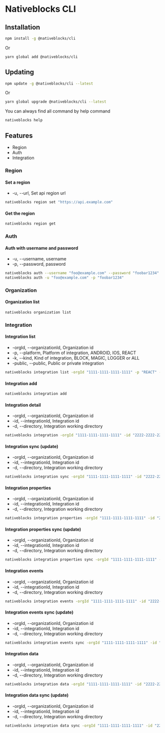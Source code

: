 # Nativeblocks CLI

## Installation

```bash
npm install -g @nativeblocks/cli
```

Or

```bash
yarn global add @nativeblocks/cli
```

## Updating

```bash
npm update -g @nativeblocks/cli --latest
```

Or

```bash
yarn global upgrade @nativeblocks/cli --latest
```

You can always find all command by help command

```bash
nativeblocks help
```

## Features

- Region
- Auth
- Integration

### Region

#### Set a region

- -u, --url, Set api region url

```bash
nativeblocks region set "https://api.example.com"
```

#### Get the region

```bash
nativeblocks region get
```

### Auth

#### Auth with username and password

- -u, --username, username
- -p, --password, password

```bash
nativeblocks auth --username "foo@example.com" --password "foobar1234"
nativeblocks auth -u "foo@example.com" -p "foobar1234"
```

### Organization

#### Organization list

```bash
nativeblocks organization list
```

### Integration

#### Integration list

- -orgId, --organizationId, Organization id
- -p, --platform, Platform of integration, ANDROID, IOS, REACT
- -k, --kind, Kind of integration, BLOCK, MAGIC, LOGGER or ALL
- -public, --public, Public or private integration

```bash
nativeblocks integration list -orgId "1111-1111-1111-1111" -p "REACT" -k "ALL"  --public false
```

#### Integration add

```bash
nativeblocks integration add
```

#### Integration detail

- -orgId, --organizationId, Organization id
- -id, --integrationId, Integration id
- -d, --directory, Integration working directory

```bash
nativeblocks integration -orgId "1111-1111-1111-1111" -id "2222-2222-2222-2222"
```

#### Integration sync (update)

- -orgId, --organizationId, Organization id
- -id, --integrationId, Integration id
- -d, --directory, Integration working directory

```bash
nativeblocks integration sync -orgId "1111-1111-1111-1111" -id "2222-2222-2222-2222" -d "/Users/sample/projects/awesome_project/integrations/button"
```

#### Integration properties

- -orgId, --organizationId, Organization id
- -id, --integrationId, Integration id
- -d, --directory, Integration working directory

```bash
nativeblocks integration properties -orgId "1111-1111-1111-1111" -id "2222-2222-2222-2222" -d "/Users/sample/projects/awesome_project/integrations/button"
```

#### Integration properties sync (update)

- -orgId, --organizationId, Organization id
- -id, --integrationId, Integration id
- -d, --directory, Integration working directory

```bash
nativeblocks integration properties sync -orgId "1111-1111-1111-1111" -id "2222-2222-2222-2222" -d "/Users/sample/projects/awesome_project/integrations/button"
```

#### Integration events

- -orgId, --organizationId, Organization id
- -id, --integrationId, Integration id
- -d, --directory, Integration working directory

```bash
nativeblocks integration events -orgId "1111-1111-1111-1111" -id "2222-2222-2222-2222" -d "/Users/sample/projects/awesome_project/integrations/button"
```

#### Integration events sync (update)

- -orgId, --organizationId, Organization id
- -id, --integrationId, Integration id
- -d, --directory, Integration working directory

```bash
nativeblocks integration events sync -orgId "1111-1111-1111-1111" -id "2222-2222-2222-2222" -d "/Users/sample/projects/awesome_project/integrations/button"
```

#### Integration data

- -orgId, --organizationId, Organization id
- -id, --integrationId, Integration id
- -d, --directory, Integration working directory

```bash
nativeblocks integration data -orgId "1111-1111-1111-1111" -id "2222-2222-2222-2222" -d "/Users/sample/projects/awesome_project/integrations/button"
```

#### Integration data sync (update)

- -orgId, --organizationId, Organization id
- -id, --integrationId, Integration id
- -d, --directory, Integration working directory

```bash
nativeblocks integration data sync -orgId "1111-1111-1111-1111" -id "2222-2222-2222-2222" -d "/Users/sample/projects/awesome_project/integrations/button"
```